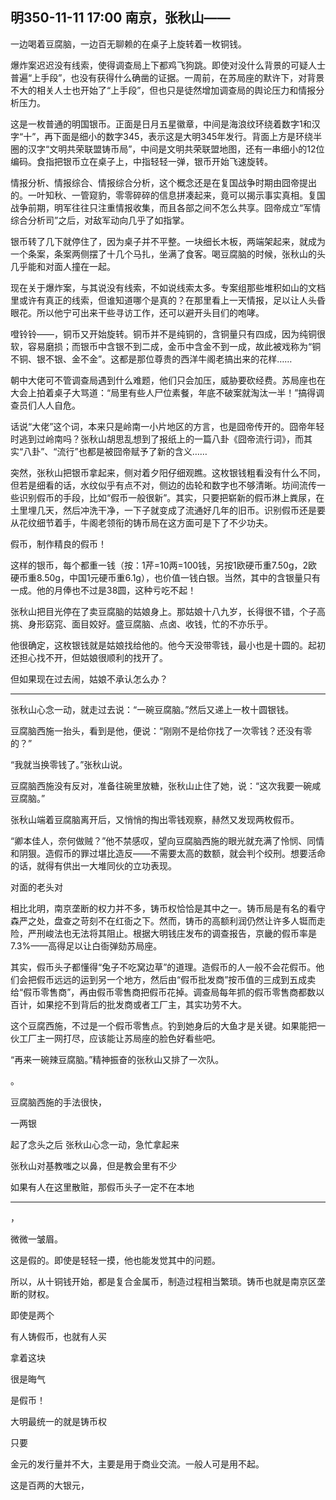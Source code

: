 ## 明350-11-11 17:00 南京，张秋山——

一边喝着豆腐脑，一边百无聊赖的在桌子上旋转着一枚铜钱。

爆炸案迟迟没有线索，使得调查局上下都鸡飞狗跳。即使对没什么背景的可疑人士普遍“上手段”，也没有获得什么确凿的证据。一周前，在苏局座的默许下，对背景不大的相关人士也开始了“上手段”，但也只是徒然增加调查局的舆论压力和情报分析压力。

这是一枚普通的明国银币。正面是日月五星徽章，中间是海浪纹环绕着数字1和汉字“十”，再下面是细小的数字345，表示这是大明345年发行。背面上方是环绕半圈的汉字“文明共荣联盟铸币局”，中间是文明共荣联盟地图，还有一串细小的12位编码。食指把银币立在桌子上，中指轻轻一弹，银币开始飞速旋转。

情报分析、情报综合、情报综合分析，这个概念还是在复国战争时期由囧帝提出的。一叶知秋、一管窥豹，零零碎碎的信息拼凑起来，竟可以揭示事实真相。复国战争前期，明军往往只注重情报收集，而且各部之间不怎么共享。囧帝成立“军情综合分析司”之后，对敌军动向几乎了如指掌。

银币转了几下就停住了，因为桌子并不平整。一块细长木板，两端架起来，就成为一个条案，条案两侧摆了十几个马扎，坐满了食客。喝豆腐脑的时候，张秋山的头几乎能和对面人撞在一起。

现在关于爆炸案，与其说没有线索，不如说线索太多。专案组那些堆积如山的文档里或许有真正的线索，但谁知道哪个是真的？在那里看上一天情报，足以让人头昏眼花。所以他宁可出来干些寻访工作，还可以避开头目们的咆哮。

噔铃铃——，铜币又开始旋转。铜币并不是纯铜的，含铜量只有四成，因为纯铜很软，容易磨损；而银币中含银不到二成，金币中含金不到一成，故此被戏称为“铜不铜、银不银、金不金”。这都是那位尊贵的西洋牛阁老搞出来的花样……

朝中大佬可不管调查局遇到什么难题，他们只会加压，威胁要砍经费。苏局座也在大会上拍着桌子大骂道：“局里有些人尸位素餐，年底不破案就淘汰一半！”搞得调查员们人人自危。

话说“大佬”这个词，本来只是岭南一小片地区的方言，也是囧帝传开的。囧帝年轻时逃到过岭南吗？张秋山胡思乱想到了报纸上的一篇八卦《囧帝流行词》，而其实“八卦”、“流行”也都是被囧帝赋予了新的含义……

突然，张秋山把银币拿起来，侧对着夕阳仔细观瞧。这枚银钱粗看没有什么不同，但若是细看的话，水纹似乎有点不对，侧边的齿轮和数字也不够清晰。坊间流传一些识别假币的手段，比如“假币一般很新”。其实，只要把崭新的假币淋上粪尿，在土里埋几天，然后冲洗干净，一下子就变成了流通好几年的旧币。识别假币还是要从花纹细节着手，牛阁老领衔的铸币局在这方面可是下了不少功夫。

假币，制作精良的假币！

这样的银币，每个都重一钱（按：1芹=10两=100钱，另按1欧硬币重7.50g，2欧硬币重8.50g，中国1元硬币重6.1g），也价值一钱白银。当然，其中的含银量只有一成。他的月俸也不过是38圆，这种亏吃不起！

张秋山把目光停在了卖豆腐脑的姑娘身上。那姑娘十八九岁，长得很不错，个子高挑、身形窈窕、面目姣好。盛豆腐脑、点卤、收钱，忙的不亦乐乎。

他很确定，这枚银钱就是姑娘找给他的。他今天没带零钱，最小也是十圆的。起初还担心找不开，但姑娘很顺利的找开了。

但如果现在过去闹，姑娘不承认怎么办？

***

张秋山心念一动，就走过去说：“一碗豆腐脑。”然后又递上一枚十圆银钱。

豆腐脑西施一抬头，看到是他，便说：“刚刚不是给你找了一次零钱？还没有零的？”

“我就当换零钱了。”张秋山说。

豆腐脑西施没有反对，准备往碗里放糖，张秋山止住了她，说：“这次我要一碗咸豆腐脑。”

张秋山端着豆腐脑离开后，又悄悄的掏出零钱观察，赫然又发现两枚假币。

“卿本佳人，奈何做贼？”他不禁感叹，望向豆腐脑西施的眼光就充满了怜悯、同情和阴狠。造假币的罪过堪比造反——不需要太高的数额，就会判个绞刑。想要活命的话，就得有供出一大堆同伙的立功表现。

对面的老头对

相比北明，南京垄断的权力并不多，铸币权恰恰是其中之一。铸币局是有名的看守森严之处，盘查之苛刻不在红衙之下。然而，铸币的高额利润仍然让许多人铤而走险，严刑峻法也无法将其阻止。根据大明钱庄发布的调查报告，京畿的假币率是7.3%——高得足以让白衙弹劾苏局座。

其实，假币头子都懂得“兔子不吃窝边草”的道理。造假币的人一般不会花假币。他们会把假币远远的运到另一个地方，然后由“假币批发商”按币值的三成到五成卖给“假币零售商”，再由假币零售商把假币花掉。调查局每年抓的假币零售商都数以百计，如果挖不到背后的批发商或者工厂主，其实功劳不大。

这个豆腐西施，不过是一个假币零售点。钓到她身后的大鱼才是关键。如果能把一伙工厂主一网打尽，应该能让苏局座的脸色好看些吧。

“再来一碗辣豆腐脑。”精神振奋的张秋山又排了一次队。


。

豆腐脑西施的手法很快，




一两银

起了念头之后
张秋山心念一动，急忙拿起来







张秋山对基教嗤之以鼻，但是教会里有不少



如果有人在这里散赃，那假币头子一定不在本地






***



，



微微一皱眉。

这是假的。即使是轻轻一摸，他也能发觉其中的问题。

所以，从十铜钱开始，都是复合金属币，制造过程相当繁琐。铸币也就是南京区垄断的财权。

即使是两个

有人铸假币，也就有人买

拿着这块

很是晦气

是假币！

大明最统一的就是铸币权

只要





金元的发行量并不大，主要是用于商业交流。一般人可是用不起。

这是百两的大银元，



